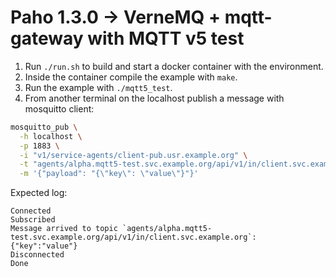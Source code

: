 # Paho 1.3.0 -> VerneMQ + mqtt-gateway with MQTT v5 test

1. Run `./run.sh` to build and start a docker container with the environment.
2. Inside the container compile the example with `make`.
3. Run the example with `./mqtt5_test`.
4. From another terminal on the localhost publish a message with mosquitto client:

```bash
mosquitto_pub \
  -h localhost \
  -p 1883 \
  -i "v1/service-agents/client-pub.usr.example.org" \
  -t "agents/alpha.mqtt5-test.svc.example.org/api/v1/in/client.svc.example.org" \
  -m '{"payload": "{\"key\": \"value\"}"}'
```

Expected log:

```
Connected
Subscribed
Message arrived to topic `agents/alpha.mqtt5-test.svc.example.org/api/v1/in/client.svc.example.org`: {"key":"value"}
Disconnected
Done
```

